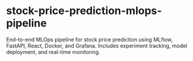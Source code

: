 # stock-price-prediction-mlops-pipeline
End-to-end MLOps pipeline for stock price prediction using MLflow, FastAPI, React, Docker, and Grafana. Includes experiment tracking, model deployment, and real-time monitoring.
